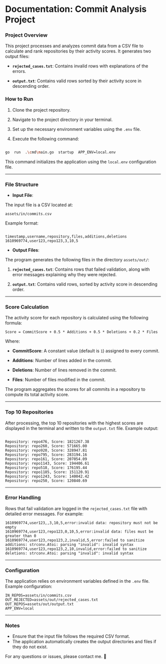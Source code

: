 
  

# Documentation: Commit Analysis Project
### **Project Overview**

This project processes and analyzes commit data from a CSV file to calculate and rank repositories by their activity scores. It generates two output files:

-  **`rejected_cases.txt`**: Contains invalid rows with explanations of the errors.

-  **`output.txt`**: Contains valid rows sorted by their activity score in descending order.

  

### **How to Run**

1. Clone the project repository.

2. Navigate to the project directory in your terminal.

3. Set up the necessary environment variables using the `.env` file.

4. Execute the following command:

  

```bash

go  run  .\cmd\main.go  startup  APP_ENV=local.env

```

  

This command initializes the application using the `local.env` configuration file.

  

---

  

### **File Structure**

-  **Input File**:

The input file is a CSV located at:

`assets/in/commits.csv`

  

Example format:

```

timestamp,username,repository,files,additions,deletions
1610969774,user123,repo123,3,10,5

```

  

-  **Output Files**:

The program generates the following files in the directory `assets/out/`:

1.  **`rejected_cases.txt`**: Contains rows that failed validation, along with error messages explaining why they were rejected.

2.  **`output.txt`**: Contains valid rows, sorted by activity score in descending order.

  

---

  

### **Score Calculation**

The activity score for each repository is calculated using the following formula:

  
```text
Score = CommitScore + 0.5 * Additions + 0.5 * Deletions + 0.2 * Files
```

  

Where:

-  **CommitScore**: A constant value (default is `1`) assigned to every commit.

-  **Additions**: Number of lines added in the commit.

-  **Deletions**: Number of lines removed in the commit.

-  **Files**: Number of files modified in the commit.

  

The program aggregates the scores for all commits in a repository to compute its total activity score.

  

---

  

### **Top 10 Repositories**

After processing, the top 10 repositories with the highest scores are displayed in the terminal and written to the `output.txt` file. Example output:

  

```

Repository: repo476, Score: 1821267.38
Repository: repo260, Score: 571665.00
Repository: repo920, Score: 328947.81
Repository: repo795, Score: 283194.16
Repository: repo161, Score: 207054.09
Repository: repo1143, Score: 194406.61
Repository: repo518, Score: 176195.44
Repository: repo1185, Score: 151120.91
Repository: repo1243, Score: 140042.42
Repository: repo250, Score: 120840.69

```
---
### **Error Handling**

Rows that fail validation are logged in the `rejected_cases.txt` file with detailed error messages. For example:

```
1610969774,user123,,3,10,5,error:invalid data: repository must not be empty
1610969774,user123,repo123,0,10,5,error:invalid data: files must be greater than 0
1610969774,user123,repo123,2,invalid,5,error:failed to sanitize additions: strconv.Atoi: parsing "invalid": invalid syntax
1610969774,user123,repo123,2,10,invalid,error:failed to sanitize deletions: strconv.Atoi: parsing "invalid": invalid syntax
```
---
### **Configuration**

The application relies on environment variables defined in the `.env` file. Example configuration:
```env
IN_REPOS=assets/in/commits.csv
OUT_REJECTED=assets/out/rejected_cases.txt
OUT_REPOS=assets/out/output.txt
APP_ENV=local
```
---
### **Notes**
- Ensure that the input file follows the required CSV format.
- The application automatically creates the output directories and files if they do not exist.


For any questions or issues, please contact me. 🚀